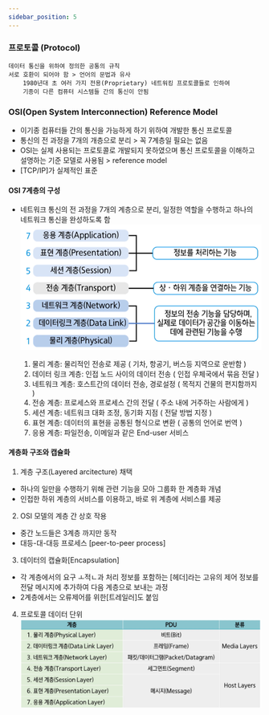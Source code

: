 ```yaml
---
sidebar_position: 5
---
```


### 프로토콜 (Protocol)

    데이터 통신을 위하여 정의한 공통의 규칙
    서로 호환이 되어야 함 > 언어의 문법과 유사
    	1980년대 초 여러 가지 전용(Proprietary) 네트워킹 프로토콜들로 인하여
    	기종이 다른 컴퓨터 시스템들 간의 통신이 안됨

### OSI(Open System Interconnection) Reference Model

- 이기종 컴퓨터들 간의 통신을 가능하게 하기 위하여 개발한 통신 프로토콜
- 통신의 전 과정을 7개의 개층으로 분리 > 꼭 7계층일 필요는 없음
- OSI는 실제 사용되는 프로토콜로 개발되지 못하였으며 통신 프로토콜을 이해하고 설명하는 기준 모델로 사용됨 > reference model
- [TCP/IP]가 실제적인 표준

#### OSI 7계층의 구성

- 네트워크 통신의 전 과정을 7개의 계층으로 분리, 일정한 역할을 수행하고 하나의 네트워크 통신을 완성하도록 함
  ![OSI](./img/OSI.png)

  1. 물리 계층: 물리적인 전송로 제공 ( 기차, 항공기, 버스등 지역으로 운반함 )
  2. 데이터 링크 계층: 인접 노드 사이의 데이터 전송 ( 인접 우체국에서 묶음 전달 )
  3. 네트워크 계층: 호스트간의 데이터 전송, 경로설정 ( 목적지 건물의 편지함까지 )
  4. 전송 계층: 프로세스와 프로세스 간의 전달 ( 주소 내에 거주하는 사람에게 )
  5. 세션 계층: 네트워크 대화 조정, 동기화 지점 ( 전달 방법 지정 )
  6. 표현 계층: 데이터의 표현을 공통된 형식으로 변환 ( 공통의 언어로 번역 )
  7. 응용 계층: 파일전송, 이메일과 같은 End-user 서비스

#### 계층화 구조와 캡슐화

1. 계층 구조(Layered arcitecture) 채택

- 하나의 일만을 수행하기 위해 관련 기능을 모아 그룹화 한 계층화 개념
- 인접한 하위 계층의 서비스를 이용하고, 바로 위 계층에 서비스를 제공

2. OSI 모델의 계층 간 상호 작용

- 중간 노드들은 3계층 까지만 동작
- 대등-대-대등 프로세스 [peer-to-peer process]

3. 데이터의 캡슐화[Encapsulation]

- 각 계층에서의 요구 ㅗ적ㄴ과 처리 정보를 포함하는 [헤더]라는 고유의 제어 정보를 전달 메시지에 추가하여 다음 계층으로 보내는 과정
- 2계층에서는 오류제어를 위한[트레일러]도 붙임

4. 프로토콜 데이터 단위
   ![PDU(Protocol Data Unit)](./img/PDU.png)
